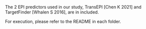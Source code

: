 The 2 EPI predictors used in our study, TransEPI [Chen K 2021] and TargetFinder [Whalen S 2016], are in included.

For execution, please refer to the README in each folder.
